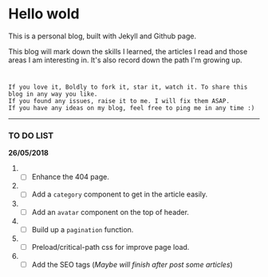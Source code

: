 # Hello wold
This is a personal blog, built with Jekyll and Github page.

This blog will mark down the skills I learned, the articles I read and those areas I am interesting in. It's also record down the path I'm growing up.

# 
    If you love it, Boldly to fork it, star it, watch it. To share this blog in any way you like.
    If you found any issues, raise it to me. I will fix them ASAP.
    If you have any ideas on my blog, feel free to ping me in any time :)
    
---

### TO DO LIST
**26/05/2018**
1. - [ ] Enhance the 404 page.
1. - [ ] Add a `category` component to get in the article easily.
1. - [ ] Add an `avatar` component on the top of header.
1. - [ ] Build up a `pagination` function.
1. - [ ] Preload/critical-path css for improve page load.
1. - [ ] Add the SEO tags (_Maybe will finish after post some articles_)
